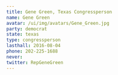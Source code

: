 ```yaml
---
title: Gene Green, Texas Congressperson
name: Gene Green
avatar: /ui/img/avatars/Gene_Green.jpg
party: democrat
state: texas
type: congressperson
lasthall: 2016-08-04
phone: 202-225-1688
never: 
twitter: RepGeneGreen
---
```

